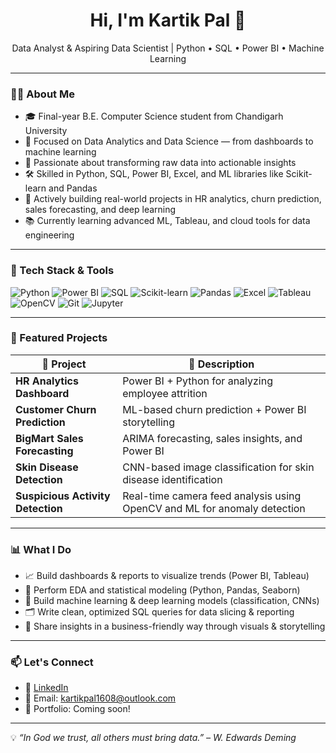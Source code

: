 <h1 align="center">Hi, I'm Kartik Pal 👋</h1>
<p align="center">
  Data Analyst & Aspiring Data Scientist | Python • SQL • Power BI • Machine Learning
</p>

---

### 👨‍💻 About Me

- 🎓 Final-year B.E. Computer Science student from Chandigarh University  
- 💼 Focused on Data Analytics and Data Science — from dashboards to machine learning  
- 🧠 Passionate about transforming raw data into actionable insights  
- 🛠️ Skilled in Python, SQL, Power BI, Excel, and ML libraries like Scikit-learn and Pandas  
- 🚀 Actively building real-world projects in HR analytics, churn prediction, sales forecasting, and deep learning  
- 📚 Currently learning advanced ML, Tableau, and cloud tools for data engineering

---

### 🔧 Tech Stack & Tools

![Python](https://img.shields.io/badge/Python-3776AB?style=flat&logo=python&logoColor=white)
![Power BI](https://img.shields.io/badge/Power_BI-F2C811?style=flat&logo=powerbi&logoColor=black)
![SQL](https://img.shields.io/badge/SQL-025E8C?style=flat&logo=mysql&logoColor=white)
![Scikit-learn](https://img.shields.io/badge/Scikit--learn-F7931E?style=flat&logo=scikit-learn&logoColor=white)
![Pandas](https://img.shields.io/badge/Pandas-150458?style=flat&logo=pandas&logoColor=white)
![Excel](https://img.shields.io/badge/Excel-217346?style=flat&logo=microsoft-excel&logoColor=white)
![Tableau](https://img.shields.io/badge/Tableau-E97627?style=flat&logo=tableau&logoColor=white)
![OpenCV](https://img.shields.io/badge/OpenCV-5C3EE8?style=flat&logo=opencv&logoColor=white)
![Git](https://img.shields.io/badge/Git-F05032?style=flat&logo=git&logoColor=white)
![Jupyter](https://img.shields.io/badge/Jupyter-F37626?style=flat&logo=jupyter&logoColor=white)

---

### 📂 Featured Projects

| 💼 Project | 🧠 Description |
|-----------|----------------|
| **HR Analytics Dashboard** |  Power BI + Python for analyzing employee attrition |
| **Customer Churn Prediction** | ML-based churn prediction + Power BI storytelling |
| **BigMart Sales Forecasting** |  ARIMA forecasting, sales insights, and Power BI |
| **Skin Disease Detection** |  CNN-based image classification for skin disease identification |
| **Suspicious Activity Detection**  | Real-time camera feed analysis using OpenCV and ML for anomaly detection |

---

### 📊 What I Do

- 📈 Build dashboards & reports to visualize trends (Power BI, Tableau)
- 🧮 Perform EDA and statistical modeling (Python, Pandas, Seaborn)
- 🤖 Build machine learning & deep learning models (classification, CNNs)
- 🗂 Write clean, optimized SQL queries for data slicing & reporting
- 🧾 Share insights in a business-friendly way through visuals & storytelling

---

### 📫 Let's Connect

- 🔗 [LinkedIn]([https://linkedin.com/in/your-profile](https://www.linkedin.com/in/kartikpal1608/))  
- 📧 Email: kartikpal1608@outlook.com 
- 💼 Portfolio: Coming soon! 

---

💡 *“In God we trust, all others must bring data.” – W. Edwards Deming*
